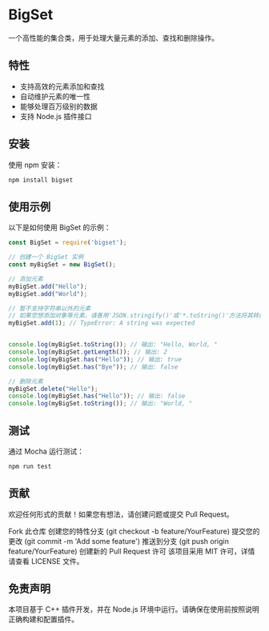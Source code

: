 # BigSet

一个高性能的集合类，用于处理大量元素的添加、查找和删除操作。

## 特性

- 支持高效的元素添加和查找
- 自动维护元素的唯一性
- 能够处理百万级别的数据
- 支持 Node.js 插件接口

## 安装

使用 npm 安装：

```bash
npm install bigset
```
## 使用示例
以下是如何使用 BigSet 的示例：

```javascript
const BigSet = require('bigset');

// 创建一个 BigSet 实例
const myBigSet = new BigSet();

// 添加元素
myBigSet.add("Hello");
myBigSet.add("World");

// 暂不支持字符串以外的元素
// 如果您想添加对象等元素，请善用'JSON.stringify()'或'*.toString()'方法将其转换为字符串
myBigSet.add(1); // TypeError: A string was expected


console.log(myBigSet.toString()); // 输出: "Hello, World, "
console.log(myBigSet.getLength()); // 输出: 2
console.log(myBigSet.has("Hello")); // 输出: true
console.log(myBigSet.has("Bye")); // 输出: false

// 删除元素
myBigSet.delete("Hello");
console.log(myBigSet.has("Hello")); // 输出: false
console.log(myBigSet.toString()); // 输出: "World, "
```

## 测试
通过 Mocha 运行测试：
```bash
npm run test
```

## 贡献
欢迎任何形式的贡献！如果您有想法，请创建问题或提交 Pull Request。

Fork 此仓库
创建您的特性分支 (git checkout -b feature/YourFeature)
提交您的更改 (git commit -m 'Add some feature')
推送到分支 (git push origin feature/YourFeature)
创建新的 Pull Request
许可
该项目采用 MIT 许可，详情请查看 LICENSE 文件。

## 免责声明
本项目基于 C++ 插件开发，并在 Node.js 环境中运行。请确保在使用前按照说明正确构建和配置插件。